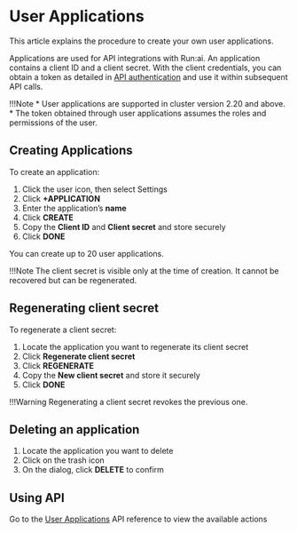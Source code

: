 # User Applications

This article explains the procedure to create your own user applications.

Applications are used for API integrations with Run:ai. An application contains a client ID and a client secret. With the client credentials, you can obtain a token as detailed in [API authentication](rest-auth.md) and use it within subsequent API calls.

!!!Note \* User applications are supported in cluster version 2.20 and above. \* The token obtained through user applications assumes the roles and permissions of the user.

## Creating Applications

To create an application:

1. Click the user icon, then select Settings
2. Click **+APPLICATION**
3. Enter the application’s **name**
4. Click **CREATE**
5. Copy the **Client ID** and **Client secret** and store securely
6. Click **DONE**

You can create up to 20 user applications.

!!!Note The client secret is visible only at the time of creation. It cannot be recovered but can be regenerated.

## Regenerating client secret

To regenerate a client secret:

1. Locate the application you want to regenerate its client secret
2. Click **Regenerate client secret**
3. Click **REGENERATE**
4. Copy the **New client secret** and store it securely
5. Click **DONE**

!!!Warning Regenerating a client secret revokes the previous one.

## Deleting an application

1. Locate the application you want to delete
2. Click on the trash icon
3. On the dialog, click **DELETE** to confirm

## Using API

Go to the [User Applications](https://api-docs.run.ai/#tag/User-Applications) API reference to view the available actions
